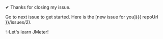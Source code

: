 ✔ Thanks for closing my issue. 

Go to next issue to get started. Here is the [new issue for you]({{ repoUrl }}/issues/2).

✨Let's learn JMeter! 